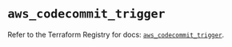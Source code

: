 # `aws_codecommit_trigger`

Refer to the Terraform Registry for docs: [`aws_codecommit_trigger`](https://registry.terraform.io/providers/hashicorp/aws/5.85.0/docs/resources/codecommit_trigger).
